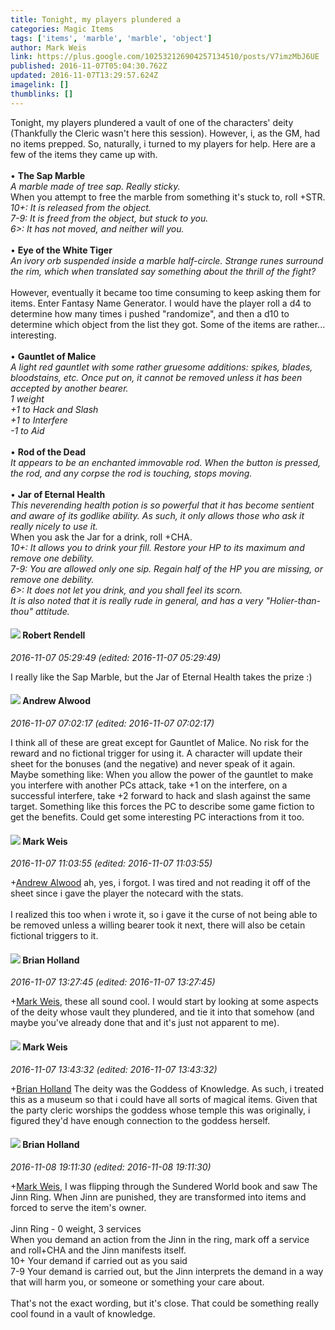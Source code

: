 ```yaml
---
title: Tonight, my players plundered a
categories: Magic Items
tags: ['items', 'marble', 'marble', 'object']
author: Mark Weis
link: https://plus.google.com/102532126904257134510/posts/V7imzMbJ6UE
published: 2016-11-07T05:04:30.762Z
updated: 2016-11-07T13:29:57.624Z
imagelink: []
thumblinks: []
---
```


Tonight, my players plundered a vault of one of the characters&#39; deity (Thankfully the Cleric wasn&#39;t here this session). However, i, as the GM, had no items prepped. So, naturally, i turned to my players for help. Here are a few of the items they came up with.<br /><br />• <b>The Sap Marble</b><br /><i>A marble made of tree sap. Really sticky.</i><br />When you attempt to free the marble from something it&#39;s stuck to, roll +STR.<br /><i>10+: It is released from the object.</i><br /><i>7-9: It is freed from the object, but stuck to you.</i><br /><i>6&gt;: It has not moved, and neither will you.</i><br /><br />• <b>Eye of the White Tiger</b><br /><i>An ivory orb suspended inside a marble half-circle. Strange runes surround the rim, which when translated say something about the thrill of the fight?</i><br /><br />However, eventually it became too time consuming to keep asking them for items. Enter Fantasy Name Generator. I would have the player roll a d4 to determine how many times i pushed &quot;randomize&quot;, and then a d10 to determine which object from the list they got. Some of the items are rather... interesting.<br /><br />• <b>Gauntlet of Malice</b><br /><i>A light red gauntlet with some rather gruesome additions: spikes, blades, bloodstains, etc. Once put on, it cannot be removed unless it has been accepted by another bearer.</i><br /><i>1 weight</i><br /><i>+1 to Hack and Slash</i><br /><i>+1 to Interfere</i><br /><i>-1 to Aid</i><br /><br />• <b>Rod of the Dead</b><br /><i>It appears to be an enchanted immovable rod. When the button is pressed, the rod, and any corpse the rod is touching, stops moving.</i><br /><br />• <b>Jar of Eternal Health</b><br /><i>This neverending health potion is so powerful that it has become sentient and aware of its godlike ability. As such, it only allows those who ask it really nicely to use it.</i><br />When you ask the Jar for a drink, roll +CHA.<br /><i>10+: It allows you to drink your fill. Restore your HP to its maximum and remove one debility.</i><br /><i>7-9: You are allowed only one sip. Regain half of the HP you are missing, or remove one debility.</i><br /><i>6&gt;: It does not let you drink, and you shall feel its scorn.</i><br /><i>It is also noted that it is really rude in general, and has a very &quot;Holier-than-thou&quot; attitude.</i>
<div id='comment z13nz1uhfxr3s135c04chz5aiqqjgr0b0bo'>
  <h4><img src='{{site.baseurl}}//images/avatars/109791996665503926061_photo.jpg'> Robert Rendell</h4>
      <p><cite>2016-11-07 05:29:49 (edited: 2016-11-07 05:29:49)</cite></p>
        <p>I really like the Sap Marble, but the Jar of Eternal Health takes the prize :)</p>
</div>
        

<div id='comment z13nz1uhfxr3s135c04chz5aiqqjgr0b0bo'>
  <h4><img src='{{site.baseurl}}//images/avatars/114783157179737921277_photo.jpg'> Andrew Alwood</h4>
      <p><cite>2016-11-07 07:02:17 (edited: 2016-11-07 07:02:17)</cite></p>
        <p>I think all of these are great except for Gauntlet of Malice.  No risk for the reward and no fictional trigger for using it. A character will update their sheet for the bonuses (and the negative) and never speak of it again. Maybe something like: When you allow the power of the gauntlet to make you interfere with another PCs attack, take +1 on the interfere, on a successful interfere, take +2 forward to hack and slash against the same target. Something like this forces the PC to describe some game fiction to get the benefits. Could get some interesting PC interactions from it too.</p>
</div>
        

<div id='comment z13nz1uhfxr3s135c04chz5aiqqjgr0b0bo'>
  <h4><img src='{{site.baseurl}}//images/avatars/102532126904257134510_photo.jpg'> Mark Weis</h4>
      <p><cite>2016-11-07 11:03:55 (edited: 2016-11-07 11:03:55)</cite></p>
        <p><span class="proflinkWrapper"><span class="proflinkPrefix">+</span><a class="proflink" href="https://plus.google.com/114783157179737921277" oid="114783157179737921277">Andrew Alwood</a></span> ah, yes, i forgot. I was tired and not reading it off of the sheet since i gave the player the notecard with the stats.<br /><br />I realized this too when i wrote it, so i gave it the curse of not being able to be removed unless a willing bearer took it next, there will also be cetain fictional triggers to it.</p>
</div>
        

<div id='comment z13nz1uhfxr3s135c04chz5aiqqjgr0b0bo'>
  <h4><img src='{{site.baseurl}}//images/avatars/101824580455031797035_photo.jpg'> Brian Holland</h4>
      <p><cite>2016-11-07 13:27:45 (edited: 2016-11-07 13:27:45)</cite></p>
        <p><span class="proflinkWrapper"><span class="proflinkPrefix">+</span><a class="proflink" href="https://plus.google.com/102532126904257134510" oid="102532126904257134510">Mark Weis</a></span>, these all sound cool. I would start by looking at some aspects of the deity whose vault they plundered, and tie it into that somehow (and maybe you&#39;ve already done that and it&#39;s just not apparent to me).</p>
</div>
        

<div id='comment z13nz1uhfxr3s135c04chz5aiqqjgr0b0bo'>
  <h4><img src='{{site.baseurl}}//images/avatars/102532126904257134510_photo.jpg'> Mark Weis</h4>
      <p><cite>2016-11-07 13:43:32 (edited: 2016-11-07 13:43:32)</cite></p>
        <p><span class="proflinkWrapper"><span class="proflinkPrefix">+</span><a class="proflink" href="https://plus.google.com/101824580455031797035" oid="101824580455031797035">Brian Holland</a></span> The deity was the Goddess of Knowledge. As such, i treated this as a museum so that i could have all sorts of magical items. Given that the party cleric worships the goddess whose temple this was originally, i figured they&#39;d have enough connection to the goddess herself.</p>
</div>
        

<div id='comment z13nz1uhfxr3s135c04chz5aiqqjgr0b0bo'>
  <h4><img src='{{site.baseurl}}//images/avatars/101824580455031797035_photo.jpg'> Brian Holland</h4>
      <p><cite>2016-11-08 19:11:30 (edited: 2016-11-08 19:11:30)</cite></p>
        <p><span class="proflinkWrapper"><span class="proflinkPrefix">+</span><a class="proflink" href="https://plus.google.com/102532126904257134510" oid="102532126904257134510">Mark Weis</a></span>, I was flipping through the Sundered World book and saw The Jinn Ring. When Jinn are punished, they are transformed into items and forced to serve the item&#39;s owner. <br /><br />Jinn Ring - 0 weight, 3 services<br />When you demand an action from the Jinn in the ring, mark off a service and roll+CHA and the Jinn manifests itself.<br />10+ Your demand if carried out as you said<br />7-9 Your demand is carried out, but the Jinn interprets the demand in a way that will harm you, or someone or something your care about.<br /><br />That&#39;s not the exact wording, but it&#39;s close. That could be something really cool found in a vault of knowledge.</p>
</div>
        